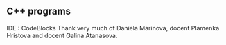 ## C++ programs
IDE : CodeBlocks
Thank very much of Daniela Marinova, docent Plamenka Hristova and docent Galina Atanasova.
